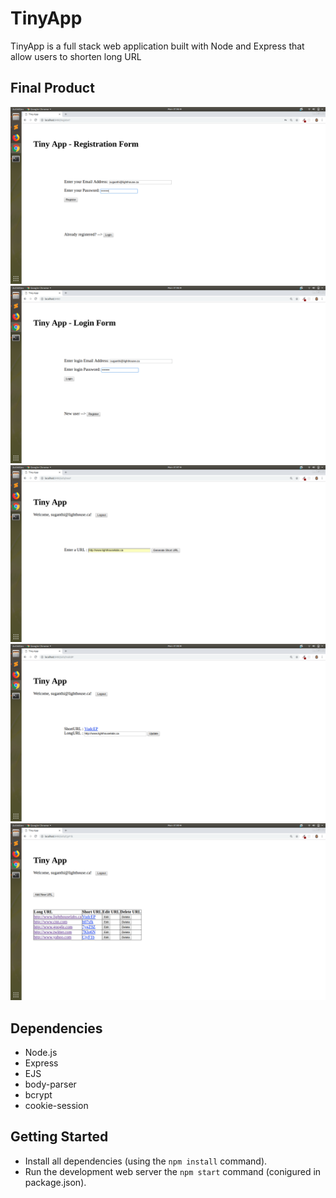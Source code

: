 # TinyApp

TinyApp is a full stack web application built with Node and Express that allow users to shorten long URL

## Final Product
!["Screenshot of Register Page"](https://github.com/suganthi05/tinyApp/blob/master/docs/screenshots/01_Tinyurl_Register.png?raw=true)
!["Screenshot of Login Page"](https://github.com/suganthi05/tinyApp/blob/master/docs/screenshots/02_Tinyurl_login.png?raw=true)
!["Screenshot of New URL Page"](https://github.com/suganthi05/tinyApp/blob/master/docs/screenshots/03_Tinyurl_New.png?raw=true)
!["Screenshot of Edit URL Page"](https://github.com/suganthi05/tinyApp/blob/master/docs/screenshots/04_TinyUrl_Update.png?raw=true)
!["Screenshot of URLs Page"](https://github.com/suganthi05/tinyApp/blob/master/docs/screenshots/05_TinyUrl_List2.png?raw=true)


## Dependencies

- Node.js
- Express
- EJS
- body-parser
- bcrypt
- cookie-session

## Getting Started

- Install all dependencies (using the `npm install` command).
- Run the development web server the `npm start` command (conigured in package.json).
